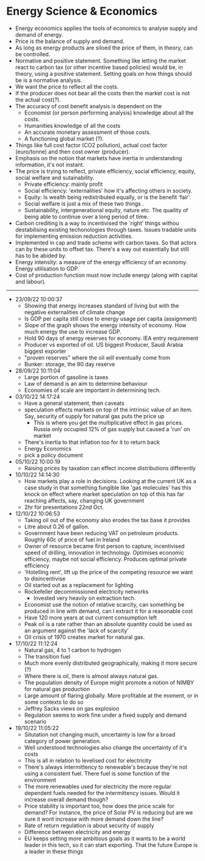 # Energy Science & Economics


* Energy economics applies the tools of economics to analyse supply and demand of energy.
* Price is the balance of supply and demand.
* As long as energy products are siloed the price of them, in theory, can be controlled.
* Normative and positive statement. Something like letting the market react to carbon tax (or other incentive based
  policies) would be, in theory, using a positive statement. Setting goals on how things should be is a normative
  analysis.
* We want the price to reflect all the costs. 
* If the producer does not bear all the costs then the market cost is not the actual cost(?).
* The accuracy of cost benefit analysis is dependent on the 
    * Economist (or person performing analysis) knowledge about all the costs.
    * Humanities knowledge of all the costs
    * An accurate monetary assessment of those costs.
    * A functioning global market (?).
* Things like full cost factor (CO2 pollution), actual cost factor (euro/tonne) and then cost owner (producer).
* Emphasis on the notion that markets have inertia in understanding information, it's not instant. 
* The price is trying to reflect, private efficiency, social efficiency, equity, social welfare and sutainability.
    * Private efficiency: mainly profit
    * Social efficiency: 'externalities' how it's affecting others in society.
    * Equity: Is wealth being redistributed equally, or is the benefit 'fair'.
    * Social welfare is just a mix of these two things .
    * Sustainability, intergenerational equity, nature etc. The quaility of being able to continue over a long period of
      time.
* Carbon crediting is a way to incentivised the 'right' things withou destabilising existing techonologies through
  taxes. Issues tradable units for implementing emission reduction activities.
* Implemented in cap and trade scheme with carbon taxes. So that actors can by these units to offset tax. There's a way
  out essentially but still has to be abided by.
* Energy intensity: a measure of the energy efficiency of an economy. Energy utilisation to GDP.
* Cost of production function must now include energy (along with capital and labour).

---
* 23/09/22 10:00:37
    * Showing that energy increases standard of living but with the negative externalities of climate change
    * Is GDP per capita still close to energy usage per capita (assignment)
    * Slope of the graph shows the energy intensity of economy. How much energy the use to increase GDP.
    * Hold 90 days of energy reserves for economy. IEA entry requirement
    * Producer vs exported of oil. US biggest Producer, Saudi Arabia biggest exporter 
    * "proven reserves" where the oil will eventually come from
    * Bunker: storage, the 90 day reserve
* 28/09/22 10:11:04 
    * Large portion of gasoline is taxes
    * Law of demand is an aim to determine behaviour
    * Economies of scale are important in determining tech.
* 03/10/22 14:17:24 
    * Have a general statement, then caveats
    * speculation effects markets on top of the intrinsic value of an item. Say, security of supply for natural gas
      puts the price up
        * This is where you get the multiplicative effect in gas prices. Russia only occupied 12% of gas supply but
          caused a 'run' on market
    * There's inertia to that inflation too for it to return back
    * Energy Economics 
    * pick a policy document
* 05/10/22 10:00:19 
    * Raising prices by taxation can effect income distributions differently
* 10/10/22 14:14:30 
    * How markets play a role in decisions. Looking at the current UK as a case study in that something fungible like
      'gas molecules' has this knock on effect where market speculation on top of this has far reaching affects, say,
      changing UK government
    * 2hr for presentations 22nd Oct. 
* 12/10/22 10:06:53 
    * Taking oil out of the economy also erodes the tax base it provides
    * Litre about 0.26 of gallon. 
    * Government have been reducing VAT on petroleum products. Roughly 60c of price of fuel in Ireland
    * Owner of resource became first person to capture, incentivised speed of drilling, innovation in technology.
      Optimises economic efficiency, maybe not social efficiency. Produces optimal private efficiency
    * 'Hotelling rent', lift up the price of the competing resource we want to disincentivise
    * Oil started out as a replacement for lighting
    * Rockefeller decommissioned electricity networks
        * Invested very heavily on extraction tech.
    * Economist use the notion of relative scarcity, can something be produced in line with demand, can I extract it for
      a reasonable cost
    * Have 120 more years at out current consumption left
    * Peak oil is a rate rather than an absolute quantity could be used as an argument against the 'lack of scarcity'
    * Oil crisis of 1970 creates market for natural gas.
* 17/10/22 11:12:24 
    * Natural gas, 4 to 1 carbon to hydrogen
    * The transition fuel
    * Much more evenly distributed geographically, making it more secure (?)
    * Where there is oil, there is almost always natural gas.
    * The population density of Europe might promote a notion of NIMBY for natural gas production
    * Large amount of flaring globally. More profitable at the moment, or in some contexts to do so
    * Jeffrey Sacks views on gas explosion
    * Regulation seems to work fine under a fixed supply and demand scenario
* 19/10/22 11:05:22 
    * Situtation not changing much, uncertainty is low for a broad category of power generation.
    * Well understood technologies also change the uncertainty of it's costs
    * This is all in relation to levelised cost for electricity
    * There's always intermittency to renewable's because they're not using a consistent fuel. There fuel is some
      function of the environment
    * The more renewables used for electricity the more regular dependent fuels needed for the intermittency issues.
      Would it increase overall demand though? 
    * Price stability is important too, how does the price scale for demand? For instance, the price of Solar PV is
      reducing but are we sure it wont increase with more demand down the line?
    * Rate of return regulation is about security of supply
    * Difference between electricity and energy
    * EU keeps setting more ambitious goals as it wants to be a world leader in this tech, so it can start exporting.
      That the future Europe is a leader in these things

